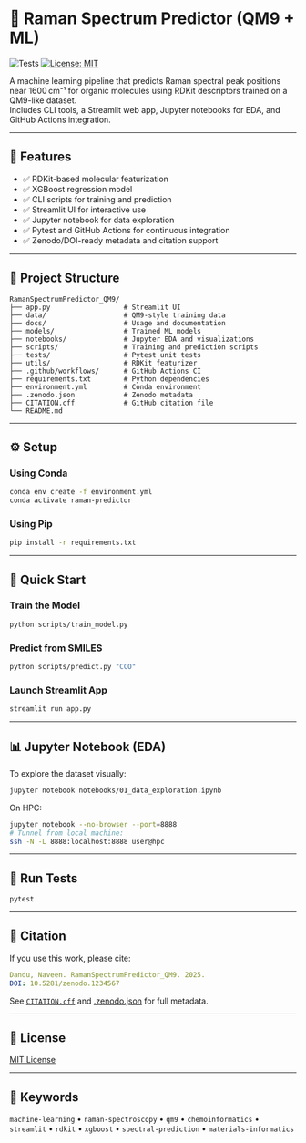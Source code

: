 # 🔬 Raman Spectrum Predictor (QM9 + ML)

![Tests](https://github.com/naveen-dandu/RamanSpectrumPredictor_QM9/actions/workflows/python-package.yml/badge.svg)
[![License: MIT](https://img.shields.io/badge/License-MIT-yellow.svg)](https://opensource.org/licenses/MIT)

A machine learning pipeline that predicts Raman spectral peak positions near 1600 cm⁻¹ for organic molecules using RDKit descriptors trained on a QM9-like dataset.  
Includes CLI tools, a Streamlit web app, Jupyter notebooks for EDA, and GitHub Actions integration.

---

## 🧠 Features

- ✅ RDKit-based molecular featurization
- ✅ XGBoost regression model
- ✅ CLI scripts for training and prediction
- ✅ Streamlit UI for interactive use
- ✅ Jupyter notebook for data exploration
- ✅ Pytest and GitHub Actions for continuous integration
- ✅ Zenodo/DOI-ready metadata and citation support

---

## 📂 Project Structure

```
RamanSpectrumPredictor_QM9/
├── app.py                  # Streamlit UI
├── data/                   # QM9-style training data
├── docs/                   # Usage and documentation
├── models/                 # Trained ML models
├── notebooks/              # Jupyter EDA and visualizations
├── scripts/                # Training and prediction scripts
├── tests/                  # Pytest unit tests
├── utils/                  # RDKit featurizer
├── .github/workflows/      # GitHub Actions CI
├── requirements.txt        # Python dependencies
├── environment.yml         # Conda environment
├── .zenodo.json            # Zenodo metadata
├── CITATION.cff            # GitHub citation file
└── README.md
```

---

## ⚙️ Setup

### Using Conda

```bash
conda env create -f environment.yml
conda activate raman-predictor
```

### Using Pip

```bash
pip install -r requirements.txt
```

---

## 🚀 Quick Start

### Train the Model

```bash
python scripts/train_model.py
```

### Predict from SMILES

```bash
python scripts/predict.py "CCO"
```

### Launch Streamlit App

```bash
streamlit run app.py
```

---

## 📊 Jupyter Notebook (EDA)

To explore the dataset visually:

```bash
jupyter notebook notebooks/01_data_exploration.ipynb
```

On HPC:
```bash
jupyter notebook --no-browser --port=8888
# Tunnel from local machine:
ssh -N -L 8888:localhost:8888 user@hpc
```

---

## 🧪 Run Tests

```bash
pytest
```

---

## 📄 Citation

If you use this work, please cite:

```yaml
Dandu, Naveen. RamanSpectrumPredictor_QM9. 2025. 
DOI: 10.5281/zenodo.1234567
```

See [`CITATION.cff`](CITATION.cff) and [.zenodo.json](.zenodo.json) for full metadata.

---

## 📜 License

[MIT License](https://opensource.org/licenses/MIT)

---

## 🔖 Keywords

`machine-learning` • `raman-spectroscopy` • `qm9` • `chemoinformatics` • `streamlit` • `rdkit` • `xgboost` • `spectral-prediction` • `materials-informatics`
